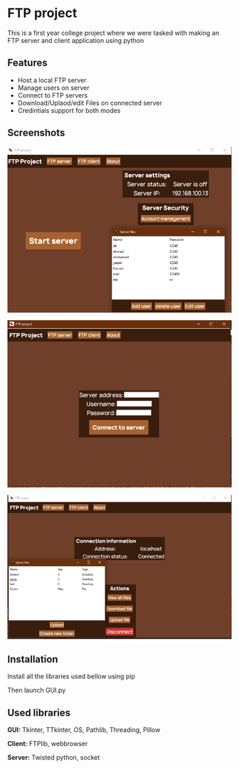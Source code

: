 
# FTP project

This is a first year college project where we were tasked with making an FTP server and client application using python

## Features

- Host a local FTP server
- Manage users on server
- Connect to FTP servers
- Download/Uplaod/edit Files on connected server
- Credintials support for both modes
## Screenshots

![Server Screenshot](/Screenshots/Screenshot1.png)

![Credentials Screenshot](/Screenshots/Screenshot2.png)

![Client Screenshot](/Screenshots/Screenshot3.png)

## Installation

Install all the libraries used bellow using pip

Then launch GUI.py

    
## Used libraries

**GUI:** Tkinter, TTkinter, OS, Pathlib, Threading, Pillow

**Client:** FTPlib, webbrowser

**Server:** Twisted python, socket
